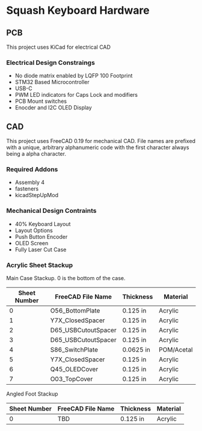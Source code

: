 # Squash Keyboard Hardware

## PCB

This project uses KiCad for electrical CAD

### Electrical Design Constraings
- No diode matrix enabled by LQFP 100 Footprint
- STM32 Based Microcontroller
- USB-C
- PWM LED indicators for Caps Lock and modifiers
- PCB Mount switches
- Enocder and I2C OLED Display

## CAD

This project uses FreeCAD 0.19 for mechanical CAD. File names are prefixed with a unique, arbitrary alphanumeric code with the first character always being a alpha character.

### Required Addons
- Assembly 4
- fasteners
- kicadStepUpMod

### Mechanical Design Contraints
- 40% Keyboard Layout
- Layout Options
- Push Button Encoder
- OLED Screen
- Fully Laser Cut Case

### Acrylic Sheet Stackup

Main Case Stackup. 0 is the bottom of the case.

| Sheet Number | FreeCAD File Name | Thickness | Material |
| - | - | - | - |
| 0 | O56_BottomPlate | 0.125 in | Acrylic |
| 1 | Y7X_ClosedSpacer | 0.125 in | Acrylic |
| 2 | D65_USBCutoutSpacer | 0.125 in | Acrylic |
| 3 | D65_USBCutoutSpacer | 0.125 in | Acrylic |
| 4 | S86_SwitchPlate | 0.0625 in | POM/Acetal |
| 5 | Y7X_ClosedSpacer | 0.125 in | Acrylic |
| 6 | Q45_OLEDCover | 0.125 in | Acrylic |
| 7 | O03_TopCover | 0.125 in | Acrylic |

Angled Foot Stackup

| Sheet Number | FreeCAD File Name | Thickness | Material |
| - | - | - | - |
| 0 | TBD | 0.125 in | Acrylic |
